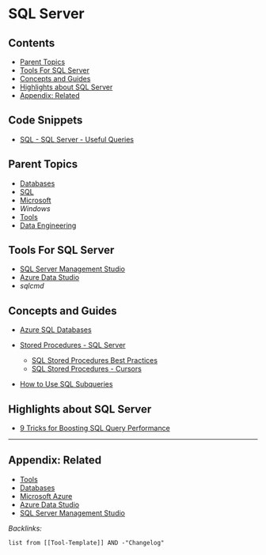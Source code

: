 # SQL Server

## Contents

* [Parent Topics](SQL%20Server.md#parent-topics)
* [Tools For SQL Server](SQL%20Server.md#tools-for-sql-server)
* [Concepts and Guides](SQL%20Server.md#concepts-and-guides)
* [Highlights about SQL Server](SQL%20Server.md#highlights-about-sql-server)
* [Appendix: Related](SQL%20Server.md#appendix-related)

## Code Snippets

* [SQL - SQL Server - Useful Queries](../../../../../2-Areas/Code/SQL/SQL%20-%20SQL%20Server%20-%20Useful%20Queries.md)

## Parent Topics

* [Databases](../../../../../2-Areas/MOCs/Databases.md)
* [SQL](../../../../../2-Areas/Code/SQL/SQL.md)
* [Microsoft](../../../../../2-Areas/MOCs/Microsoft.md)
* *Windows*
* [Tools](../../../Tools.md)
* [Data Engineering](../../../../../2-Areas/MOCs/Data%20Engineering.md)

## Tools For SQL Server

* [SQL Server Management Studio](../Database%20GUI/SQL%20Server%20Management%20Studio.md)
* [Azure Data Studio](../../Cloud%20Services/Azure/Azure%20Data%20Studio.md)
* *sqlcmd*

## Concepts and Guides

* [Azure SQL Databases](../../Cloud%20Services/Azure/Azure%20SQL%20Databases.md)

* [Stored Procedures - SQL Server](../../../../../0-Slipbox/Stored%20Procedures%20-%20SQL%20Server.md)
  
  * [SQL Stored Procedures Best Practices](../../../../../0-Slipbox/SQL%20Stored%20Procedures%20Best%20Practices.md)
  * [SQL Stored Procedures - Cursors](../../../../../0-Slipbox/SQL%20Stored%20Procedures%20-%20Cursors.md)
* [How to Use SQL Subqueries](../../../../Highlights/Readwise/Articles/How%20to%20Use%20SQL%20Subqueries.md)

## Highlights about SQL Server

* [9 Tricks for Boosting SQL Query Performance](../../../../Highlights/Readwise/Articles/9%20Tricks%20for%20Boosting%20SQL%20Query%20Performance.md)

---

## Appendix: Related

* [Tools](../../../Tools.md)
* [Databases](../../../../../2-Areas/MOCs/Databases.md)
* [Microsoft Azure](../../Cloud%20Services/Azure/Microsoft%20Azure.md)
* [Azure Data Studio](../../Cloud%20Services/Azure/Azure%20Data%20Studio.md)
* [SQL Server Management Studio](../Database%20GUI/SQL%20Server%20Management%20Studio.md)

*Backlinks:*

````dataview
list from [[Tool-Template]] AND -"Changelog"
````
